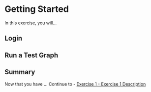 # Getting Started

In this exercise, you will...

## Login

## Run a Test Graph

## Summary

Now that you have ... 
Continue to - [Exercise 1 - Exercise 1 Description](../ex1/README.md)
